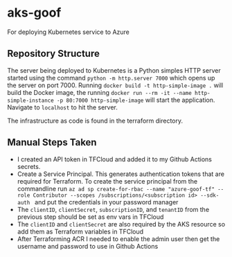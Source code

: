 # aks-goof
For deploying Kubernetes service to Azure

## Repository Structure
The server being deployed to Kubernetes is a Python simples HTTP server started using the command `python -m http.server 7000` which opens up the server on port 7000.
Running `docker build -t http-simple-image .` will build the Docker image, the running `docker run --rm -it --name http-simple-instance -p 80:7000 http-simple-image`
will start the application. Navigate to `localhost` to hit the server.
 
The infrastructure as code is found in the terraform directory.

## Manual Steps Taken
* I created an API token in TFCloud and added it to my Github Actions secrets.
* Create a Service Principal. This generates authentication tokens that are required for Terraform. To create the service principal from the
commandline run `az ad sp create-for-rbac --name "azure-goof-tf" --role Contributor --scopes /subscriptions/<subscription id> --sdk-auth
` and put the credentials in your password manager
* The `clientID`, `clientSecret`, `subscriptionID`, and `tenantID` from the previous step should be set as env vars
in TFCloud
* The `clientID` and `clientSecret` are also required by the AKS resource so add them as Terraform variables in TFCloud
* After Terraforming ACR I needed to enable the admin user then get the username and password to use in Github Actions
